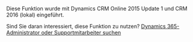 Diese Funktion wurde mit Dynamics CRM Online 2015 Update 1 und CRM 2016 (lokal) eingeführt.  
  
 Sind Sie daran interessiert, diese Funktion zu nutzen? [Dynamics 365-Administrator oder Supportmitarbeiter suchen](../basics/find-administrator-support.md)